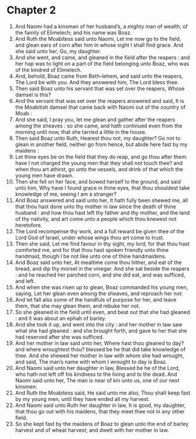 # Chapter 2

1. And Naomi had a kinsman of her husband’s, a mighty man of wealth, of the family of Elimelech; and his name was Boaz.
2. And Ruth the Moabitess said unto Naomi, Let me now go to the field, and glean ears of corn after him in whose sight I shall find grace. And she said unto her, Go, my daughter.
3. And she went, and came, and gleaned in the field after the reapers : and her hap was to light on a part of the field belonging unto Boaz, who was of the kindred of Elimelech.
4. And, behold, Boaz came from Beth–lehem, and said unto the reapers, The Lord be with you. And they answered him, The Lord bless thee.
5. Then said Boaz unto his servant that was set over the reapers, Whose damsel is this?
6. And the servant that was set over the reapers answered and said, It is the Moabitish damsel that came back with Naomi out of the country of Moab :
7. And she said, I pray you, let me glean and gather after the reapers among the sheaves : so she came, and hath continued even from the morning until now, that she tarried a little in the house.
8. Then said Boaz unto Ruth, Hearest thou not, my daughter? Go not to glean in another field, neither go from hence, but abide here fast by my maidens :
9. Let thine eyes be on the field that they do reap, and go thou after them: have I not charged the young men that they shall not touch thee? and when thou art athirst, go unto the vessels, and drink of that which the young men have drawn.
10. Then she fell on her face, and bowed herself to the ground, and said unto him, Why have I found grace in thine eyes, that thou shouldest take knowledge of me, seeing I am a stranger?
11. And Boaz answered and said unto her, It hath fully been shewed me, all that thou hast done unto thy mother in law since the death of thine husband : and how thou hast left thy father and thy mother, and the land of thy nativity, and art come unto a people which thou knewest not heretofore.
12. The Lord recompense thy work, and a full reward be given thee of the Lord God of Israel, under whose wings thou art come to trust.
13. Then she said, Let me find favour in thy sight, my lord; for that thou hast comforted me, and for that thou hast spoken friendly unto thine handmaid, though I be not like unto one of thine handmaidens.
14. And Boaz said unto her, At mealtime come thou hither, and eat of the bread, and dip thy morsel in the vinegar. And she sat beside the reapers : and he reached her parched corn, and she did eat, and was sufficed, and left.
15. And when she was risen up to glean, Boaz commanded his young men, saying, Let her glean even among the sheaves, and reproach her not:
16. And let fall also some of the handfuls of purpose for her, and leave them, that she may glean them, and rebuke her not.
17. So she gleaned in the field until even, and beat out that she had gleaned : and it was about an ephah of barley.
18. And she took it up, and went into the city : and her mother in law saw what she had gleaned : and she brought forth, and gave to her that she had reserved after she was sufficed.
19. And her mother in law said unto her, Where hast thou gleaned to day? and where wroughtest thou? blessed be he that did take knowledge of thee. And she shewed her mother in law with whom she had wrought, and said, The man’s name with whom I wrought to day is Boaz.
20. And Naomi said unto her daughter in law, Blessed be he of the Lord, who hath not left off his kindness to the living and to the dead. And Naomi said unto her, The man is near of kin unto us, one of our next kinsmen.
21. And Ruth the Moabitess said, He said unto me also, Thou shalt keep fast by my young men, until they have ended all my harvest.
22. And Naomi said unto Ruth her daughter in law, It is good, my daughter, that thou go out with his maidens, that they meet thee not in any other field.
23. So she kept fast by the maidens of Boaz to glean unto the end of barley harvest and of wheat harvest; and dwelt with her mother in law.

